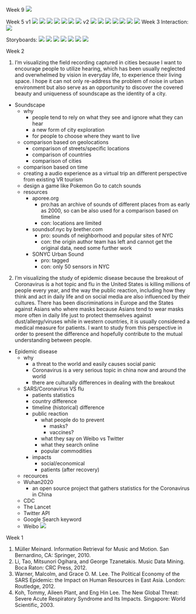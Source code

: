 Week 9
![](./wirefram3.png)

Week 5
v1
![](./wireframe1/wireframe1_Page_1.png)
![](./wireframe1/wireframe1_Page_2.png)
![](./wireframe1/wireframe1_Page_3.png)
![](./wireframe1/wireframe1_Page_4.png)
![](./wireframe1/wireframe1_Page_5.png)
![](./wireframe1/wireframe1_Page_6.png)
![](./wireframe1/wireframe1_Page_7.png)
v2
![](./wireframe2/wireframe2_Page_1.png)
![](./wireframe2/wireframe2_Page_2.png)
![](./wireframe2/wireframe2_Page_3.png)
![](./wireframe2/wireframe2_Page_4.png)
![](./wireframe2/wireframe2_Page_5.png)
![](./wireframe2/wireframe2_Page_6.png)
![](./wireframe2/wireframe2_Page_7.png)
Week 3
Interaction:
![](./sketch1/Uncover.png)

Storyboards:
![](./sketch1/1.png)
![](./sketch1/2.png)
![](./sketch1/3.png)
![](./sketch1/4.png)
![](./sketch1/5.png)
![](./sketch1/6.png)
![](./sketch1/7.png)


Week 2
1. I’m visualizing the field recording captured in cities because I want to encourage people to utilize hearing, which has been usually neglected and overwhelmed by vision in everyday life, to experience their living space. I hope it can not only re-address the problem of noise in urban environment but also serve as an opportunity to discover the covered beauty and uniqueness of soundscape as the identity of a city.
- Soundscape
  - why
    - people tend to rely on what they see and ignore what they can hear
    - a new form of city exploration
    - for people to choose where they want to live
  - comparison based on geolocations
    - comparison of streets/specific locations
    - comparison of countries
    - comparison of cities
  - comparison based on time
  - creating a audio experience as a virtual trip an different perspective from existing VR tourism
  - design a game like Pokemon Go  to catch sounds
  - resources
    - aporee.org
      - pro:has an archive of sounds of different places from as early as 2000, so can be also used for a comparison based on timeline
      - con: locations are limited
    - soundsof.nyc by brether.com
      - pro: sounds of neighborhood and popular sites of NYC
      - con: the origin author team has left and cannot get the original data, need some further work
    - SONYC Urban Sound
      - pro: tagged
      - con: only 50 sensors in NYC

2. I’m visualizing the study of epidemic disease because the breakout of Coronavirus is a hot topic and flu in the United States is killing millions of people every year, and the way the public reaction, including how they think and act in daily life and on social media are also influenced by their cultures. There has been discriminations in Europe and the States against Asians who where masks because Asians tend to wear masks more often in daily life just to protect themselves against dust/allergy/viruses while in western countries, it is usually considered a medical measure for patients. I want to study from this perspective in order to present the difference and hopefully contribute to the mutual understanding between people.
- Epidemic disease
  - why
    - a threat to the world and easily causes social panic
    - Coronavirus is a very serious topic in china now and around the world
    - there are culturally differences in dealing with the breakout
  - SARS/Coronavirus VS flu
    - patients statistics
    - country difference
    - timeline (historical) difference
    - public reaction
      - what people do to prevent
        - masks?
        - vaccines?
      - what they say on Weibo vs Twitter
      - what they search online
      - popular commodities
    - impacts
      - social/economical
      - patients (after recovery)
  - recources
  - Wuhan2020
    - an open source project that gathers statistics for the Coronavirus in China
  - CDC
  - The Lancet
  - Twitter API
  - Google Search keyword
  - Weibo
![](./thesis-ideas.png)


Week 1
1. Müller Meinard. Information Retrieval for Music and Motion. San Bernardino, CA: Springer, 2010.
2. Li, Tao, Mitsunori Ogihara, and George Tzanetakis. Music Data Mining. Boca Raton: CRC Press, 2012.
3. Warner, Malcolm, and Grace O. M. Lee. The Political Economy of the SARS Epidemic: the Impact on Human Resources in East Asia. London: Routledge, 2012.
4. Koh, Tommy, Aileen Plant, and Eng Hin Lee. The New Global Threat: Severe Acute Respiratory Syndrome and Its Impacts. Singapore: World Scientific, 2003.
